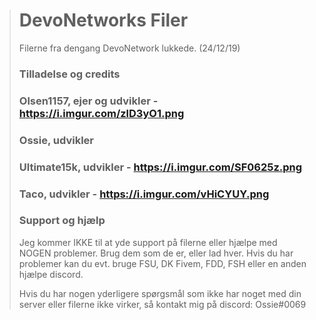 > # DevoNetworks Filer
>
> Filerne fra dengang DevoNetwork lukkede. (24/12/19)
>
> ### Tilladelse og credits
> 
> ### Olsen1157, ejer og udvikler - https://i.imgur.com/zlD3yO1.png
> ### Ossie, udvikler
> ### Ultimate15k, udvikler - https://i.imgur.com/SF0625z.png
> ### Taco, udvikler - https://i.imgur.com/vHiCYUY.png
>
>
> ### Support og hjælp
>
> Jeg kommer IKKE til at yde support på filerne eller hjælpe med NOGEN problemer. Brug dem som de er, eller lad hver.
> Hvis du har problemer kan du evt. bruge FSU, DK Fivem, FDD, FSH eller en anden hjælpe discord.
> 
>
> Hvis du har nogen yderligere spørgsmål som ikke har noget med din server eller filerne ikke virker, så kontakt mig på discord: Ossie#0069
